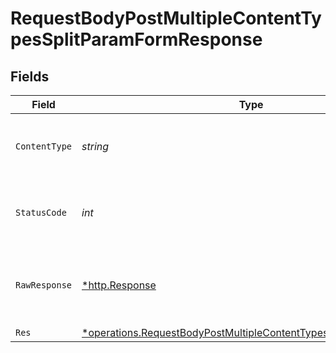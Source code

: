 # RequestBodyPostMultipleContentTypesSplitParamFormResponse


## Fields

| Field                                                                                                                                                      | Type                                                                                                                                                       | Required                                                                                                                                                   | Description                                                                                                                                                |
| ---------------------------------------------------------------------------------------------------------------------------------------------------------- | ---------------------------------------------------------------------------------------------------------------------------------------------------------- | ---------------------------------------------------------------------------------------------------------------------------------------------------------- | ---------------------------------------------------------------------------------------------------------------------------------------------------------- |
| `ContentType`                                                                                                                                              | *string*                                                                                                                                                   | :heavy_check_mark:                                                                                                                                         | HTTP response content type for this operation                                                                                                              |
| `StatusCode`                                                                                                                                               | *int*                                                                                                                                                      | :heavy_check_mark:                                                                                                                                         | HTTP response status code for this operation                                                                                                               |
| `RawResponse`                                                                                                                                              | [*http.Response](https://pkg.go.dev/net/http#Response)                                                                                                     | :heavy_check_mark:                                                                                                                                         | Raw HTTP response; suitable for custom response parsing                                                                                                    |
| `Res`                                                                                                                                                      | [*operations.RequestBodyPostMultipleContentTypesSplitParamFormRes](../../../pkg/models/operations/requestbodypostmultiplecontenttypessplitparamformres.md) | :heavy_minus_sign:                                                                                                                                         | OK                                                                                                                                                         |